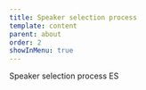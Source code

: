 ```yaml
---
title: Speaker selection process
template: content
parent: about
order: 2
showInMenu: true
---
```


Speaker selection process ES
